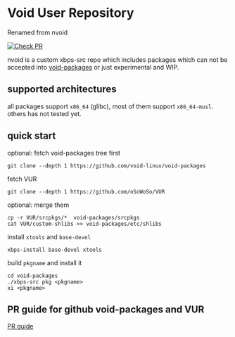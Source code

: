 # Void User Repository
Renamed from nvoid

[![Check PR](https://github.com/oSoWoSo/VUR/actions/workflows/build.yml/badge.svg?branch=master)](https://github.com/oSoWoSo/VUR/actions/workflows/build.yml)

nvoid is a custom xbps-src repo which includes packages which can not be accepted into [void-packages](https://github.com/void-linux/void-packages/) or just experimental and WIP.

## supported architectures
all packages support `x86_64` (glibc), most of them support `x86_64-musl`. others has not tested yet.

## quick start

optional: fetch void-packages tree first
```
git clone --depth 1 https://github.com/void-linux/void-packages
```
fetch VUR
```
git clone --depth 1 https://github.com/oSoWoSo/VUR
```
optional: merge them
```
cp -r VUR/srcpkgs/*  void-packages/srcpkgs
cat VUR/custom-shlibs >> void-packages/etc/shlibs
```
install `xtools` and `base-devel`
```
xbps-install base-devel xtools
```
build `pkgname` and install it
```
cd void-packages
./xbps-src pkg <pkgname>
xi <pkgname>
```

## PR guide for github void-packages and VUR
[PR guide](./pr-guide.md)
